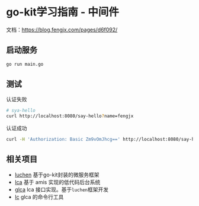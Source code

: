 # go-kit学习指南 - 中间件

文档：<https://blog.fengjx.com/pages/d6f092/>

## 启动服务

```bash
go run main.go
```

## 测试

认证失败
```bash
# sya-hello
curl http://localhost:8080/say-hello?name=fengjx
```

认证成功
```bash
curl -H 'Authorization: Basic Zm9vOmJhcg==' http://localhost:8080/say-hello?name=fengjx
```


## 相关项目

- [luchen](https://github.com/fengjx/luchen) 基于go-kit封装的微服务框架
- [lca](https://github.com/fengjx/lca) 基于 amis 实现的低代码后台系统
- [glca](https://github.com/fengjx/glca) lca 接口实现。基于`luchen`框架开发
- [lc](https://github.com/fengjx/lc) glca 的命令行工具

